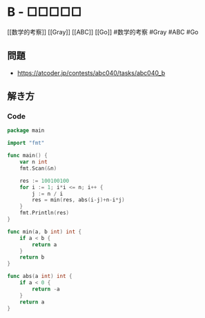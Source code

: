 # B - □□□□□
[[数学的考察]] [[Gray]] [[ABC]] [[Go]]
#数学的考察 #Gray #ABC #Go 

## 問題
- https://atcoder.jp/contests/abc040/tasks/abc040_b

## 解き方
### Code
```go
package main

import "fmt"

func main() {
	var n int
	fmt.Scan(&n)

	res := 100100100
	for i := 1; i*i <= n; i++ {
		j := n / i
		res = min(res, abs(i-j)+n-i*j)
	}
	fmt.Println(res)
}

func min(a, b int) int {
	if a < b {
		return a
	}
	return b
}

func abs(a int) int {
	if a < 0 {
		return -a
	}
	return a
}
```